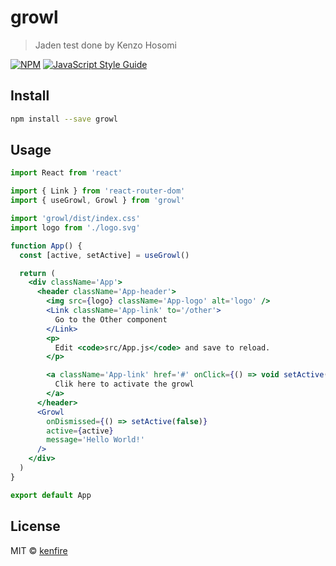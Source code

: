 # growl

> Jaden test done by Kenzo Hosomi

[![NPM](https://img.shields.io/npm/v/growl.svg)](https://www.npmjs.com/package/growl) [![JavaScript Style Guide](https://img.shields.io/badge/code_style-standard-brightgreen.svg)](https://standardjs.com)

## Install

```bash
npm install --save growl
```

## Usage

```jsx
import React from 'react'

import { Link } from 'react-router-dom'
import { useGrowl, Growl } from 'growl'

import 'growl/dist/index.css'
import logo from './logo.svg'

function App() {
  const [active, setActive] = useGrowl()

  return (
    <div className='App'>
      <header className='App-header'>
        <img src={logo} className='App-logo' alt='logo' />
        <Link className='App-link' to='/other'>
          Go to the Other component
        </Link>
        <p>
          Edit <code>src/App.js</code> and save to reload.
        </p>

        <a className='App-link' href='#' onClick={() => void setActive(true)}>
          Clik here to activate the growl
        </a>
      </header>
      <Growl
        onDismissed={() => setActive(false)}
        active={active}
        message='Hello World!'
      />
    </div>
  )
}

export default App
```

## License

MIT © [kenfire](https://github.com/kenfire)
